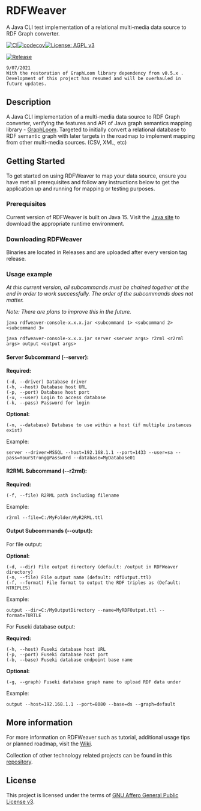# RDFWeaver

A Java CLI test implementation of a relational multi-media data source to RDF Graph converter.

[![CI](https://github.com/jiefenn8/rdfweaver/workflows/CI/badge.svg)](https://github.com/jiefenn8/rdfweaver/actions?query=workflow%3ACI)[![codecov](https://codecov.io/gh/jiefenn8/rdfweaver/branch/master/graph/badge.svg)](https://codecov.io/gh/jiefenn8/rdfweaver)[![License: AGPL v3](https://img.shields.io/badge/License-AGPL%20v3-blue.svg)](./LICENSE.md)

[![Release](https://img.shields.io/github/v/release/jiefenn8/rdfweaver)](https://github.com/jiefenn8/rdfweaver/releases/latest)

```
9/07/2021
With the restoration of GraphLoom library dependency from v0.5.x . 
Development of this project has resumed and will be overhauled in future updates. 
```

## Description

A Java CLI implementation of a multi-media data source to RDF Graph converter, verifying the features and API of Java graph semantics mapping library - [GraphLoom](https://github.com/jiefenn8/graphloom). Targeted to initially convert a relational database to RDF 
semantic graph with later targets in the roadmap to implement mapping from other multi-media sources. (CSV, XML, etc)

## Getting Started

To get started on using RDFWeaver to map your data source, ensure you have met all prerequisites and follow any 
instructions below to get the application up and running for mapping or testing purposes.

### Prerequisites

Current version of RDFWeaver is built on Java 15. Visit the [Java site](https://www.java.com/en/download/) to download 
the appropriate runtime environment.

### Downloading RDFWeaver

Binaries are located in Releases and are uploaded after every version tag release. 

### Usage example

_At this current version, all subcommands must be chained together at the end in order to work successfully. 
The order of the subcommands does not matter._

_Note: There are plans to improve this in the future._

```
java rdfweaver-console-x.x.x.jar <subcommand 1> <subcommand 2> <subcommand 3>

java rdfweaver-console-x.x.x.jar server <server args> r2rml <r2rml args> output <output args>
```

#### Server Subcommand (--server):

**Required:**
```
(-d, --driver) Database driver
(-h, --host) Database host URL
(-p, --port) Database host port
(-u, --user) Login to access database
(-k, --pass) Password for login
```
**Optional:**
```
(-n, --database) Database to use within a host (if multiple instances exist)
```
Example: 
```
server --driver=MSSQL --host=192.168.1.1 --port=1433 --user=sa --pass=YourStrong@Passw0rd --database=MyDatabase01
```

#### R2RML Subcommand (--r2rml):

**Required:**
```
(-f, --file) R2RML path including filename
```
Example: 
```
r2rml --file=C:/MyFolder/MyR2RML.ttl
```
#### Output Subcommands (--output):

For file output:

**Optional:**
```
(-d, --dir) File output directory (default: /output in RDFWeaver directory)
(-n, --file) File output name (default: rdfOutput.ttl)
(-f, --format) File format to output the RDF triples as (Default: NTRIPLES) 
```
Example: 
``` 
output --dir=C:/MyOutputDirectory --name=MyRDFOutput.ttl --format=TURTLE
```

For Fuseki database output:

**Required:**
```
(-h, --host) Fuseki database host URL 
(-p, --port) Fuseki database host port
(-b, --base) Fuseki database endpoint base name
```
**Optional:**
```
(-g, --graph) Fuseki database graph name to upload RDF data under
```
Example: 
```
output --host=192.168.1.1 --port=8080 --base=ds --graph=default
```

## More information

For more information on RDFWeaver such as tutorial, additional usage tips or planned roadmap, visit the 
[Wiki](https://github.com/jiefenn8/rdfweaver/wiki).

Collection of other technology related projects can be found in this 
[repository](https://github.com/jiefenn8/ws-projects).

## License

This project is licensed under the terms of [GNU Affero General Public License v3](./LICENSE.md). 
